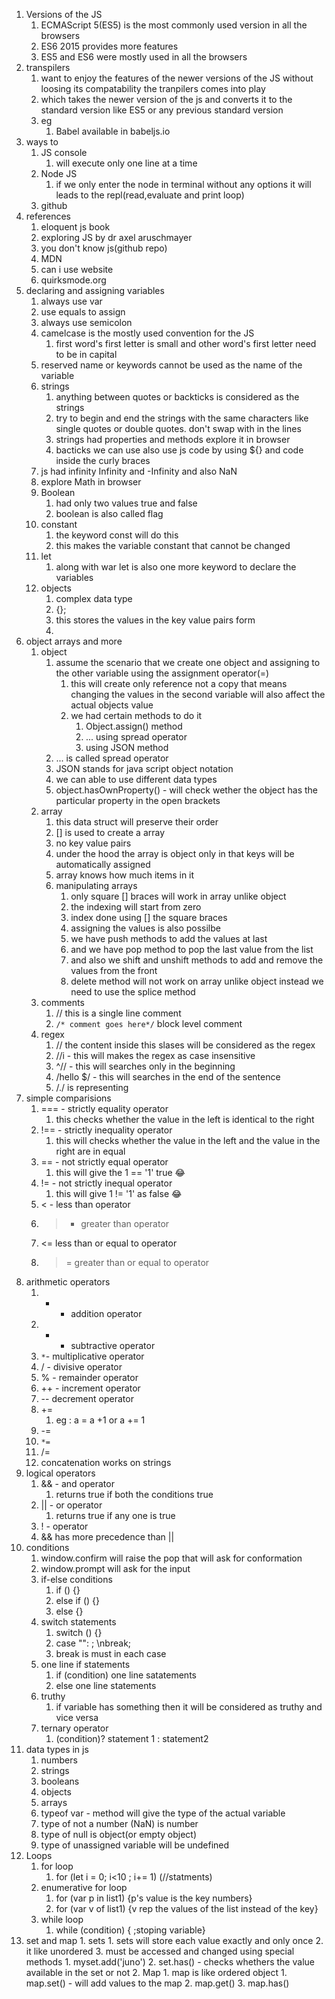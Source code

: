 1. Versions of the JS
	1. ECMAScript 5(ES5) is the most commonly used version in all the browsers
	2. ES6 2015 provides more features
	3. ES5 and ES6 were mostly used in all the browsers
2. transpilers
	1. want to enjoy the features of the newer versions of the JS without loosing its compatability the tranpilers comes into play
	2.  which takes the newer version of the js and converts it to the standard version like ES5 or any previous standard version
	3. eg
		1. Babel available in babeljs.io 
3. ways to 
	1. JS console
		1. will execute only one line at a time
	2. Node JS
		1. if we only enter the node in terminal without any options it will leads to the repl(read,evaluate and print loop) 
	3. github
4. references
	1. eloquent js book
	2. exploring JS by dr axel aruschmayer
	3. you don't know js(github repo)
	4. MDN
	5. can i use website
	6. quirksmode.org
5. declaring and assigning variables
	1. always use var
	2. use equals to assign
	3. always use semicolon
	4. camelcase is the mostly used convention for the JS
		1. first word's first letter is small and other word's first letter need to be in capital
	5. reserved name or keywords cannot be used as the name of the variable
	6. strings
		1. anything between quotes or backticks is considered as the strings
		2. try to begin and end the strings with the same characters like single quotes or double quotes. don't swap with in the lines
		3. strings had properties and methods explore it in browser
		4. bacticks we can use also use js code by using ${} and code inside the curly braces
	7. js had infinity Infinity and -Infinity and also NaN
	8. explore Math in browser
	9. Boolean
		1. had only two values true and false
		2. boolean is also called flag
	10. constant
		1. the keyword const will do this
		2. this makes the variable constant that cannot be changed
	11. let
		1. along with war let is also one more keyword to declare the variables
	12. objects
		1. complex data type
		2. {};
		3. this stores the values in the key value pairs form
		4. 
6. object arrays and more
	1. object
		1. assume the scenario that we create one object and assigning to the other variable using the assignment operator(=)
			1. this will create only reference not a copy that means changing the values in the second variable will also affect the actual objects value
			2. we had certain methods to do it
				1. Object.assign() method
				2. ... using spread operator
				3. using JSON method
		2. ... is called spread operator
		3. JSON stands for java script object notation
		4. we can able to use different data types
		5. object.hasOwnProperty() - will check wether the object has the particular property in the open brackets
	2. array
		1. this data struct will preserve their order
		2. [] is used to create a array
		3. no key value pairs
		4. under the hood the array is object only in that keys will be automatically assigned
		5. array knows how much items in it
		6. manipulating arrays
			1. only square [] braces will work in array unlike object 
			2. the indexing will start from zero
			3. index done using [] the square braces
			4. assigning the values is also possilbe
			5. we have push methods to add the values at last
			6. and we have pop method to pop the last value from the list
			7. and also we shift and unshift methods to add and remove the values from the front
			8. delete method will not work on array unlike object instead we need to use the splice method
	3. comments
		1. // this is a single line comment
		2. `/* comment goes here*/` block level comment
	4. regex
		1. // the content inside this slases will be considered as the regex
		2. //i - this will makes the regex as case insensitive
		3. ^// - this will searches only in the beginning
		4. /hello $/ - this will searches in the end of the sentence
		5. /./  is representing 
7. simple comparisions
	1. === - strictly equality operator
		1. this checks whether the value in the left is identical to the right
	2. !== - strictly inequality operator
		1. this will checks whether the value in the left and the value in the right are in equal
	3. == - not strictly equal operator
		1. this will give the 1 == '1' true 😂
	4. != - not strictly inequal operator
		1. this will give 1 != '1' as false 😂
	5. < - less than operator
	6. > - greater than operator
	7. <= less than or equal to operator
	8. >= greater than or equal to operator
8. arithmetic operators
	1. + - addition operator
	2. - - subtractive operator
	3. `*`- multiplicative operator
	4. / - divisive operator
	5. % - remainder operator
	6. ++ - increment operator
	7. -- decrement operator
	8. += 
		1. eg : a = a +1 or a += 1
	9. -=
	10. `*=`
	11. /=
	12. concatenation works on strings
9. logical operators
	1. && - and operator
		1. returns true if both the conditions true
	2. || - or operator
		1. returns true if any one is true
	3. ! - operator
	4. && has more precedence than ||
10. conditions
	1.  window.confirm will raise the pop that will ask for conformation
	2. window.prompt will ask for the input
	3. if-else conditions
		1. if () {}
		2. else if () {}
		3. else {}
	4. switch statements
		1. switch () {}
		2. case "":     ; \nbreak;
		3. break is must in each case
	5. one line if statements
		1. if (condition) one line satatements
		2. else one line statements
	6. truthy
		1. if variable has something then it will be considered as truthy and vice versa
	7. ternary operator
		1. (condition)? statement 1 : statement2
11. data types in js
	1. numbers
	2. strings
	3. booleans
	4. objects
	5. arrays
	6. typeof var - method will give the type of the actual variable
	7. type of not a number (NaN) is number
	8. type of null is object(or empty object)
	9. type of unassigned variable will be undefined
12. Loops
	1. for loop
		1. for (let i = 0; i<10 ; i+= 1) (//statments)
	2. enumerative for loop
		1. for (var p in list1) {p's value is the key numbers}
		2. for (var v of list1) {v rep the values of the list instead of the key}
	3. while loop
		1. while (condition) { ;stoping variable}
13. set and map
		1. sets
			1. sets will store each value exactly and only once
			2. it like unordered
			3. must be accessed and changed using special methods
				1. myset.add('juno')
				2. set.has() - checks whethers the value available in the set or not
		2. Map
			1. map is like ordered object
				1. map.set() - will add values to the map
				2. map.get()
				3. map.has()